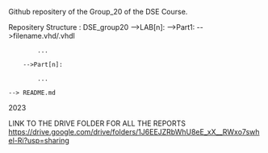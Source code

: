 Github repositery of the Group_20 of the DSE Course.

Repositery Structure :
DSE_group20
    -->LAB[n]:
        -->Part1:
            -->filename.vhd/.vhdl

            ...

        -->Part[n]:

            ...
    
    --> README.md

2023 

LINK TO THE DRIVE FOLDER FOR ALL THE REPORTS
    https://drive.google.com/drive/folders/1J6EEJZRbWhU8eE_xX__RWxo7swhel-Ri?usp=sharing
